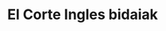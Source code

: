 ---
title: "El Corte Ingles bidaiak"
url: /vitoria-gasteiz/el-corte-ingles-bidaiak/
shop: agencia de viajes
---